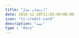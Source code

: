 ```yaml
---
title: "انتخاب مدل"
date: 2018-12-28T11:02:05+06:00
icon: "ti-credit-card"
description: "تست"
type : "docs"
---
```


